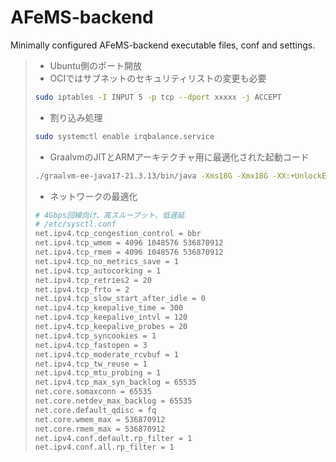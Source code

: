 # AFeMS-backend 
Minimally configured AFeMS-backend executable files, conf and settings.
> - Ubuntu側のポート開放
> - OCIではサブネットのセキュリティリストの変更も必要
> ```bash
> sudo iptables -I INPUT 5 -p tcp --dport xxxxx -j ACCEPT
> ```
> - 割り込み処理
> ```bash
> sudo systemctl enable irqbalance.service
> ```
> - GraalvmのJITとARMアーキテクチャ用に最適化された起動コード
> ```bash
> ./graalvm-ee-java17-21.3.13/bin/java -Xms18G -Xmx18G -XX:+UnlockExperimentalVMOptions -XX:+UseJVMCICompiler -Dgraal.ProbabilisticProfiling=true -XX:+UseFastUnorderedTimeStamps -XX:MaxInlineLevel=25 -XX:+UnlockDiagnosticVMOptions -XX:+AlwaysActAsServerClassMachine -XX:+AlwaysPreTouch -XX:+EnableJVMCIProduct -XX:+UseSIMDForMemoryOps -XX:+DisableExplicitGC -XX:AllocatePrefetchStyle=1 -Dgraal.OptDuplication=true -Dgraal.SpeculativeGuardMovement=true -Dgraal.Vectorization=true -XX:NmethodSweepActivity=1 -XX:ParallelGCThreads=4 -XX:ConcGCThreads=4 -XX:+UseCriticalJavaThreadPriority -Dgraal.GraalCompileOnly=* -XX:+TieredCompilation -XX:+EagerJVMCI -XX:+ProfileInterpreter -XX:+UseStringDeduplication -XX:CICompilerCount=4 -XX:CompileThreshold=200 -XX:+OptimizeStringConcat -XX:InlineSmallCode=1 -XX:ReservedCodeCacheSize=2048M -XX:ProfiledCodeHeapSize=1024M -XX:NonProfiledCodeHeapSize=512M -XX:NonNMethodCodeHeapSize=512M -XX:-DontCompileHugeMethods -XX:+PerfDisableSharedMem -XX:+EagerJVMCI -Dgraal.TuneInlinerExploration=1 -Dgraal.CompilerConfiguration=enterprise -XX:+UseG1GC -XX:+ParallelRefProcEnabled -XX:MaxGCPauseMillis=100 -XX:G1NewSizePercent=50 -XX:G1MaxNewSizePercent=60 -XX:G1HeapRegionSize=8M -XX:G1ReservePercent=20 -XX:G1HeapWastePercent=5 -XX:G1MixedGCCountTarget=4 -XX:InitiatingHeapOccupancyPercent=15 -XX:G1MixedGCLiveThresholdPercent=90 -XX:G1RSetUpdatingPauseTimePercent=5 -XX:SurvivorRatio=32 -XX:MaxTenuringThreshold=1 -Dusing.aikars.flags=https://mcflags.emc.gs -Daikars.new.flags=true -jar fabric-server-mc.1.20.1-loader.0.16.10-launcher.1.0.1.jar nogui
> ```
> - ネットワークの最適化
> ```bash
> # 4Gbps回線向け、高スループット、低遅延
> # /etc/sysctl.conf
> net.ipv4.tcp_congestion_control = bbr
> net.ipv4.tcp_wmem = 4096 1048576 536870912
> net.ipv4.tcp_rmem = 4096 1048576 536870912
> net.ipv4.tcp_no_metrics_save = 1
> net.ipv4.tcp_autocorking = 1
> net.ipv4.tcp_retries2 = 20
> net.ipv4.tcp_frto = 2
> net.ipv4.tcp_slow_start_after_idle = 0
> net.ipv4.tcp_keepalive_time = 300
> net.ipv4.tcp_keepalive_intvl = 120
> net.ipv4.tcp_keepalive_probes = 20
> net.ipv4.tcp_syncookies = 1
> net.ipv4.tcp_fastopen = 3
> net.ipv4.tcp_moderate_rcvbuf = 1
> net.ipv4.tcp_tw_reuse = 1
> net.ipv4.tcp_mtu_probing = 1
> net.ipv4.tcp_max_syn_backlog = 65535
> net.core.somaxconn = 65535
> net.core.netdev_max_backlog = 65535
> net.core.default_qdisc = fq
> net.core.wmem_max = 536870912
> net.core.rmem_max = 536870912
> net.ipv4.conf.default.rp_filter = 1
> net.ipv4.conf.all.rp_filter = 1
> ```
